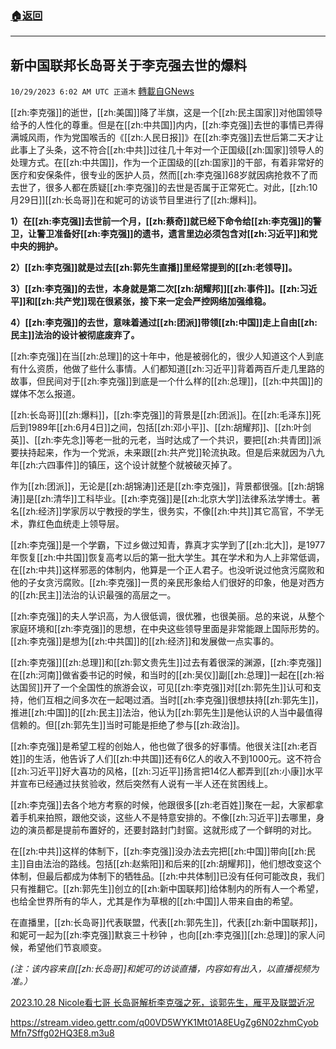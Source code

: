 ###  [:house:返回](README.md)
---


## 新中国联邦长岛哥关于李克强去世的爆料
`10/29/2023 6:02 AM UTC 正道木` [轉載自GNews](https://gnews.org/articles/1894260)

[[zh:李克强]]的逝世，[[zh:美国]]降了半旗，这是一个[[zh:民主国家]]对他国领导给予的人性化的尊重。但是在[[zh:中共国]]内内，[[zh:李克强]]去世的事情已弄得满城风雨，作为党国喉舌的《[[zh:人民日报]]》在[[zh:李克强]]去世后第二天才让此事上了头条，这不符合[[zh:中共]]过往几十年对一个正国级[[zh:国家]]领导人的处理方式。在[[zh:中共国]]，作为一个正国级的[[zh:国家]]的干部，有着非常好的医疗和安保条件，很专业的医护人员，然而[[zh:李克强]]68岁就因病抢救不了而去世了，很多人都在质疑[[zh:李克强]]的去世是否属于正常死亡。对此，[[zh:10月29日]][[zh:长岛哥]]在和妮可的访谈节目里进行了[[zh:爆料]]。

**1）在[[zh:李克强]]去世前一个月，[[zh:蔡奇]]就已经下命令给[[zh:李克强]]的警卫，让警卫准备好[[zh:李克强]]的遗书，遗言里边必须包含对[[zh:习近平]]和党中央的拥护。**

**2）[[zh:李克强]]就是过去[[zh:郭先生直播]]里经常提到的[[zh:老领导]]。**

**3）[[zh:李克强]]的去世，本身就是第二次[[zh:胡耀邦]][[zh:事件]]。[[zh:习近平]]和[[zh:共产党]]现在很紧张，接下来一定会严控网络加强维稳。**

**4）[[zh:李克强]]的去世，意味着通过[[zh:团派]]带领[[zh:中国]]走上自由[[zh:民主]]法治的设计被彻底废弃了。**

[[zh:李克强]]在当[[zh:总理]]的这十年中，他是被弱化的，很少人知道这个人到底有什么资质，他做了些什么事情。人们都知道[[zh:习近平]]背着两百斤走几里路的故事，但民间对于[[zh:李克强]]到底是一个什么样的[[zh:总理]]，[[zh:中共国]]的媒体不怎么报道。

[[zh:长岛哥]][[zh:爆料]]，[[zh:李克强]]的背景是[[zh:团派]]。在[[zh:毛泽东]]死后到1989年[[zh:6月4日]]之间，包括[[zh:邓小平]]、[[zh:胡耀邦]]、[[zh:叶剑英]]、[[zh:李先念]]等老一批的元老，当时达成了一个共识，要把[[zh:共青团]]派要扶持起来，作为一个党派，未来跟[[zh:共产党]]轮流执政。但是后来就因为八九年[[zh:六四事件]]的镇压，这个设计就整个就被破灭掉了。

作为[[zh:团派]]，无论是[[zh:胡锦涛]]还是[[zh:李克强]]，背景都很强。[[zh:胡锦涛]]是[[zh:清华]]工科毕业。[[zh:李克强]]是[[zh:北京大学]]法律系法学博士。著名[[zh:经济]]学家厉以宁教授的学生，很务实，不像[[zh:中共]]其它高官，不学无术，靠红色血统走上领导层。

[[zh:李克强]]是一个学霸，下过乡做过知青，靠真才实学到了[[zh:北大]]，是1977年恢复[[zh:中共国]]恢复高考以后的第一批大学生。其在学术和为人上非常低调，在[[zh:中共]]这样邪恶的体制内，他算是一个正人君子。也没听说过他贪污腐败和他的子女贪污腐败。[[zh:李克强]]一贯的亲民形象给人们很好的印象，他是对西方的[[zh:民主]]法治的认识最强的高层之一。

[[zh:李克强]]的夫人学识高，为人很低调，很优雅，也很美丽。总的来说，从整个家庭环境和[[zh:李克强]]的思想，在中央这些领导里面是非常能跟上国际形势的。[[zh:李克强]]是想为[[zh:中共国]]的[[zh:经济]]和发展做一点实事的。

[[zh:李克强]][[zh:总理]]和[[zh:郭文贵先生]]过去有着很深的渊源，[[zh:李克强]]在[[zh:河南]]做省委书记的时候，和当时的[[zh:吴仪]]副[[zh:总理]]一起在[[zh:裕达国贸]]开了一个全国性的旅游会议，可见[[zh:李克强]]对[[zh:郭先生]]认可和支持，他们互相之间多次在一起喝过酒。当时[[zh:李克强]]很想扶持[[zh:郭先生]]，推进[[zh:中国]]的[[zh:民主]]法治，他认为[[zh:郭先生]]是他认识的人当中最值得信赖的。但[[zh:郭先生]]当时可能是拒绝了参与[[zh:政治]]。

[[zh:李克强]]是希望工程的创始人，他也做了很多的好事情。他很关注[[zh:老百姓]]的生活，他告诉了人们[[zh:中共国]]还有6亿人的收入不到1000元。这不符合[[zh:习近平]]好大喜功的风格，[[zh:习近平]]扬言把14亿人都弄到[[zh:小康]]水平并宣布已经通过扶贫验收，然后突然有人说有一半人还在贫困线上。

[[zh:李克强]]去各个地方考察的时候，他跟很多[[zh:老百姓]]聚在一起，大家都拿着手机来拍照，跟他交谈，这些人不是特意安排的。不像[[zh:习近平]]去哪里，身边的演员都是提前布置好的，还要封路封门封窗。这就形成了一个鲜明的对比。

在[[zh:中共]]这样的体制下，[[zh:李克强]]没办法去完把[[zh:中国]]带向[[zh:民主]]自由法治的路线。包括[[zh:赵紫阳]]和后来的[[zh:胡耀邦]]，他们想改变这个体制，但最后都成为体制下的牺牲品。[[zh:中共体制]]已没有任何可能改良，我们只有推翻它。[[zh:郭先生]]创立的[[zh:新中国联邦]]给体制内的所有人一个希望，也给全世界所有的华人，尤其是作为草根的[[zh:中国]]人带来自由的希望。

在直播里，[[zh:长岛哥]]代表联盟，代表[[zh:郭先生]]，代表[[zh:新中国联邦]]，和妮可一起为[[zh:李克强]]默哀三十秒钟 ，也向[[zh:李克强]][[zh:总理]]的家人问候，希望他们节哀顺变。

*(注：该内容来自[[zh:长岛哥]]和妮可的访谈直播，内容如有出入，以直播视频为准。）*

[2023.10.28 Nicole看七哥 长岛哥解析李克强之死，谈郭先生，雁平及联盟近况](https://gettr.com/post/p2ti2g5fddb)

https://stream.video.gettr.com/q00VD5WYK1Mt01A8EUgZg6N02zhmCyobMfn7Sffg02HQ3E8.m3u8


